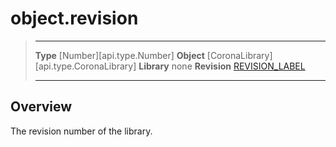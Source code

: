 # object.revision

> --------------------- ------------------------------------------------------------------------------------------
> __Type__              [Number][api.type.Number]
> __Object__            [CoronaLibrary][api.type.CoronaLibrary]
> __Library__           none
> __Revision__          [REVISION_LABEL](REVISION_URL)
> --------------------- ------------------------------------------------------------------------------------------

## Overview

The revision number of the library.
